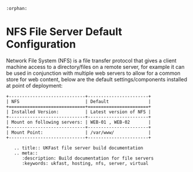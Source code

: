 ```eval_rst
:orphan:
```

# NFS File Server Default Configuration

Network File System (NFS) is a file transfer protocol that gives a client machine access to a directory/files on a remote server, for example it can be used in conjunction with multiple web servers to allow for a common store for web content, below are the default settings/components installed at point of deployment:

```eval_rst
+-----------------------------+-----------------------+
| NFS                         | Default               |
+=============================+=======================+
| Installed Version:          | Latest version of NFS |
+-----------------------------+-----------------------+
| Mount on following servers: | WEB-01 , WEB-02       |
+-----------------------------+-----------------------+
| Mount Point:                | /var/www/             |
+-----------------------------+-----------------------+
```

```eval_rst
   .. title:: UKFast file server build documentation
   .. meta::
      :description: Build documentation for file servers
      :keywords: ukfast, hosting, nfs, server, virtual
```
